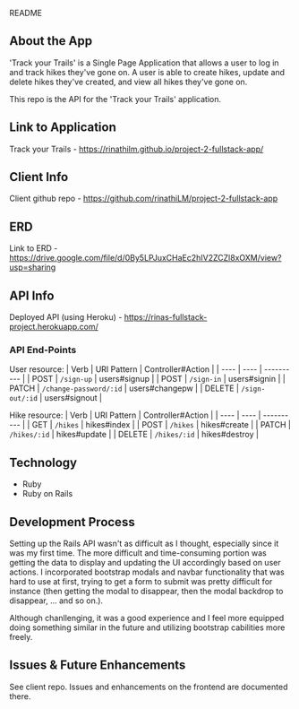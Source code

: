 README

## About the App

'Track your Trails' is a Single Page Application that allows a user to log in and track hikes they've gone on. A user is able to create hikes, update and delete hikes they've created, and view all hikes they've gone on.

This repo is the API for the 'Track your Trails' application.

## Link to Application

Track your Trails - https://rinathilm.github.io/project-2-fullstack-app/

## Client Info

Client github repo - https://github.com/rinathiLM/project-2-fullstack-app

## ERD

Link to ERD - https://drive.google.com/file/d/0By5LPJuxCHaEc2hIV2ZCZl8xOXM/view?usp=sharing

## API Info

Deployed API (using Heroku) - https://rinas-fullstack-project.herokuapp.com/

### API End-Points

User resource:
| Verb   | URI Pattern            | Controller#Action |
| ----   | ----                   | ---------- |
| POST   | `/sign-up`             | users#signup |
| POST   | `/sign-in`             | users#signin |
| PATCH  | `/change-password/:id` | users#changepw |
| DELETE | `/sign-out/:id`        | users#signout |

Hike resource:
| Verb   | URI Pattern            | Controller#Action |
| ----   | ----                   | ---------- |
| GET    | `/hikes`               | hikes#index |
| POST   | `/hikes`               | hikes#create |
| PATCH  | `/hikes/:id`           | hikes#update |
| DELETE | `/hikes/:id`           | hikes#destroy |

## Technology

- Ruby
- Ruby on Rails

## Development Process

Setting up the Rails API wasn't as difficult as I thought, especially since it was my first time. The more difficult and time-consuming portion was getting the data to display and updating the UI accordingly based on user actions. I incorporated bootstrap modals and navbar functionality that was hard to use at first, trying to get a form to submit was pretty difficult for instance (then getting the modal to disappear, then the modal backdrop to disappear, ... and so on.).

Although chanllenging, it was a good experience and I feel more equipped doing something similar in the future and utilizing bootstrap cabilities more freely.

## Issues & Future Enhancements

See client repo. Issues and enhancements on the frontend are documented there.

